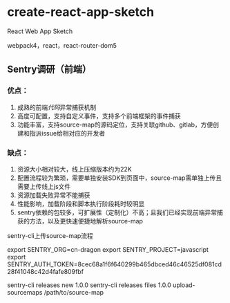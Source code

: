 # create-react-app-sketch
React Web App Sketch

webpack4，react，react-router-dom5

## Sentry调研（前端）

### 优点：

1. 成熟的前端*代码*异常捕获机制
2. 高度可配置，支持自定义事件，支持多个前端框架的事件捕获
3. 功能丰富，支持source-map的源码定位，支持关联github、gitlab，方便创建和指派issue给相对应的开发者

### 缺点：

1. 资源大小相对较大，线上压缩版本约为22K
2. 配置流程较为繁琐，需要单独安装SDK到页面中，source-map需单独上传且需要上传线上js文件
3. 资源加载失败异常不能捕获
4. 性能影响，加载阶段和脚本执行阶段耗时较明显
5. sentry依赖的包较多，可扩展性（定制化）不高；且我们已经实现前端异常捕获的方法，以及更快速便捷地解析source-map


sentry-cli上传source-map流程

export SENTRY_ORG=cn-dragon
export SENTRY_PROJECT=javascript
export SENTRY_AUTH_TOKEN=8cec68a1f6f640299b465dbced46c46525df081cd28f41048c42d4fafe809fbf

sentry-cli releases new 1.0.0
sentry-cli releases files 1.0.0 upload-sourcemaps /path/to/source-map
